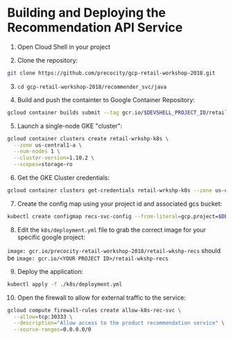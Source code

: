 # Building and Deploying the Recommendation API Service

1. Open Cloud Shell in your project

1. Clone the repository:

```bash
git clone https://github.com/precocity/gcp-retail-workshop-2018.git
```

3. `cd gcp-retail-workshop-2018/recommender_svc/java`

1. Build and push the containter to Google Container Repository:

```bash
gcloud container builds submit --tag gcr.io/$DEVSHELL_PROJECT_ID/retail-wkshp-recs .
```

5. Launch a single-node GKE "cluster":

```bash
gcloud container clusters create retail-wrkshp-k8s \
  --zone us-central1-a \
  --num-nodes 1 \
  --cluster-version=1.10.2 \
  --scopes=storage-ro
```

6. Get the GKE Cluster credentials:

```bash
gcloud container clusters get-credentials retail-wrkshp-k8s --zone us-central1-a
```

7. Create the config map using your project id and associated gcs bucket:

```bash
kubectl create configmap recs-svc-config --from-literal=gcp.project=$DEVSHELL_PROJECT_ID --from-literal=gcs.bucket=recommender_$DEVSHELL_PROJECT_ID
```

8. Edit the `k8s/deployment.yml` file to grab the correct image for your specific google project:

`image: gcr.io/precocity-retail-workshop-2018/retail-wkshp-recs` should be `image: gcr.io/<YOUR PROJECT ID>/retail-wkshp-recs`

9. Deploy the application:

```bash
kubectl apply -f ./k8s/deployment.yml
```

10. Open the firewall to allow for external traffic to the service:

```bash
gcloud compute firewall-rules create allow-k8s-rec-svc \
  --allow=tcp:30333 \
  --description="Allow access to the product recommendation service" \
  --source-ranges=0.0.0.0/0 
```

